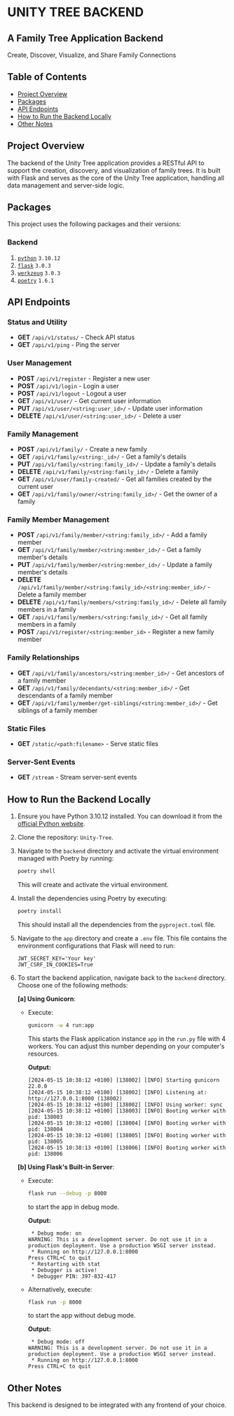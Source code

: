 # UNITY TREE BACKEND

## A Family Tree Application Backend
Create, Discover, Visualize, and Share Family Connections

## Table of Contents
- [Project Overview](#project-overview)
- [Packages](#packages)
- [API Endpoints](#api-endpoints)
- [How to Run the Backend Locally](#how-to-run-the-backend-locally)
- [Other Notes](#other-notes)

## Project Overview
The backend of the Unity Tree application provides a RESTful API to support the creation, discovery, and visualization of family trees. It is built with Flask and serves as the core of the Unity Tree application, handling all data management and server-side logic.

## Packages
This project uses the following packages and their versions:

### Backend
1. [`python`](https://www.python.org/downloads/release/python-31012/) `3.10.12`
2. [`flask`](https://flask.palletsprojects.com/en/3.0.x/) `3.0.3`
3. [`werkzeug`](https://werkzeug.palletsprojects.com/en/3.0.x/) `3.0.3`
4. [`poetry`](https://python-poetry.org/) `1.6.1`

## API Endpoints

### Status and Utility
- **GET** `/api/v1/status/` - Check API status
- **GET** `/api/v1/ping` - Ping the server

### User Management
- **POST** `/api/v1/register` - Register a new user
- **POST** `/api/v1/login` - Login a user
- **POST** `/api/v1/logout` - Logout a user
- **GET** `/api/v1/user/` - Get current user information
- **PUT** `/api/v1/user/<string:user_id>/` - Update user information
- **DELETE** `/api/v1/user/<string:user_id>/` - Delete a user

### Family Management
- **POST** `/api/v1/family/` - Create a new family
- **GET** `/api/v1/family/<string:_id>/` - Get a family's details
- **PUT** `/api/v1/family/<string:family_id>/` - Update a family's details
- **DELETE** `/api/v1/family/<string:family_id>/` - Delete a family
- **GET** `/api/v1/user/family-created/` - Get all families created by the current user
- **GET** `/api/v1/family/owner/<string:family_id>/` - Get the owner of a family

### Family Member Management
- **POST** `/api/v1/family/member/<string:family_id>/` - Add a family member
- **GET** `/api/v1/family/member/<string:member_id>/` - Get a family member's details
- **PUT** `/api/v1/family/member/<string:member_id>/` - Update a family member's details
- **DELETE** `/api/v1/family/member/<string:family_id>/<string:member_id>/` - Delete a family member
- **DELETE** `/api/v1/family/members/<string:family_id>/` - Delete all family members in a family
- **GET** `/api/v1/family/members/<string:family_id>/` - Get all family members in a family
- **POST** `/api/v1/register/<string:member_id>` - Register a new family member

### Family Relationships
- **GET** `/api/v1/family/ancestors/<string:member_id>/` - Get ancestors of a family member
- **GET** `/api/v1/family/decendants/<string:member_id>/` - Get descendants of a family member
- **GET** `/api/v1/family/member/get-siblings/<string:member_id>/` - Get siblings of a family member

### Static Files
- **GET** `/static/<path:filename>` - Serve static files

### Server-Sent Events
- **GET** `/stream` - Stream server-sent events

## How to Run the Backend Locally
1. Ensure you have Python 3.10.12 installed. You can download it from the [official Python website](https://www.python.org/downloads/release/python-31012/).
2. Clone the repository: `Unity-Tree`.
3. Navigate to the `backend` directory and activate the virtual environment managed with Poetry by running:
    ```bash
    poetry shell
    ```
    This will create and activate the virtual environment.

4. Install the dependencies using Poetry by executing:
    ```bash
    poetry install
    ```
    This should install all the dependencies from the `pyproject.toml` file.

5. Navigate to the `app` directory and create a `.env` file. This file contains the environment configurations that Flask will need to run:
    ```env
    JWT_SECRET_KEY='Your key'
    JWT_CSRF_IN_COOKIES=True
    ```

6. To start the backend application, navigate back to the `backend` directory. Choose one of the following methods:

    **[a] Using Gunicorn**:
    - Execute:
      ```bash
      gunicorn -w 4 run:app
      ```
      This starts the Flask application instance `app` in the `run.py` file with 4 workers. You can adjust this number depending on your computer's resources.

      **Output:**
      ```console
      [2024-05-15 10:38:12 +0100] [138002] [INFO] Starting gunicorn 22.0.0
      [2024-05-15 10:38:12 +0100] [138002] [INFO] Listening at: http://127.0.0.1:8000 (138002)
      [2024-05-15 10:38:12 +0100] [138002] [INFO] Using worker: sync
      [2024-05-15 10:38:12 +0100] [138003] [INFO] Booting worker with pid: 138003
      [2024-05-15 10:38:12 +0100] [138004] [INFO] Booting worker with pid: 138004
      [2024-05-15 10:38:12 +0100] [138005] [INFO] Booting worker with pid: 138005
      [2024-05-15 10:38:13 +0100] [138006] [INFO] Booting worker with pid: 138006
      ```

    **[b] Using Flask's Built-in Server**:
    - Execute:
      ```bash
      flask run --debug -p 8000
      ```
      to start the app in debug mode.

      **Output:**
      ```console
       * Debug mode: on
      WARNING: This is a development server. Do not use it in a production deployment. Use a production WSGI server instead.
       * Running on http://127.0.0.1:8000
      Press CTRL+C to quit
       * Restarting with stat
       * Debugger is active!
       * Debugger PIN: 397-832-417
      ```

    - Alternatively, execute:
      ```bash
      flask run -p 8000
      ```
      to start the app without debug mode.

      **Output:**
      ```console
       * Debug mode: off
      WARNING: This is a development server. Do not use it in a production deployment. Use a production WSGI server instead.
       * Running on http://127.0.0.1:8000
      Press CTRL+C to quit
      ```

## Other Notes
This backend is designed to be integrated with any frontend of your choice.
